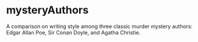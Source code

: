 # mysteryAuthors
A comparison on writing style among three classic murder mystery authors: Edgar Allan Poe, Sir Conan Doyle, and Agatha Christie.

